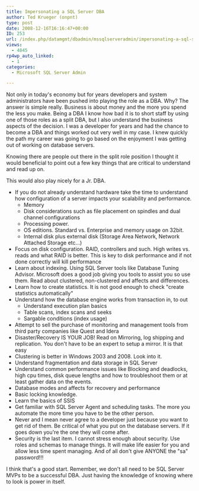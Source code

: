 ```yaml
---
title: Impersonating a SQL Server DBA
author: Ted Krueger (onpnt)
type: post
date: 2008-12-16T16:16:47+00:00
ID: 253
url: /index.php/datamgmt/dbadmin/mssqlserveradmin/impersonating-a-sql-server-dba/
views:
  - 4845
rp4wp_auto_linked:
  - 1
categories:
  - Microsoft SQL Server Admin

---
```

Not only in today's economy but for years developers and system administrators have been pushed into playing the role as a DBA. Why? The answer is simple really. Business is about money and the more you spend the less you make. Being a DBA I know how bad it is to short staff by using one of those roles as a split DBA, but I also understand the business aspects of the decision. I was a developer for years and had the chance to become a DBA and things worked out very well in my case. I knew quickly the path my career was going to go based on the enjoyment I was getting out of working on database servers.

Knowing there are people out there in the split role position I thought it would beneficial to point out a few key things that are critical to understand and read up on. 

This would also play nicely for a Jr. DBA.

  * If you do not already understand hardware take the time to understand how configuration of a server impacts your scalability and performance. 
      * Memory
      * Disk considerations such as file placement on spindles and dual channel configurations
      * Processing power. 
      * OS editions. Standard vs. Enterprise and memory usage on 32bit. 
      * Internal disk plus external disk (Storage Area Network, Network Attached Storage etc...)
  * Focus on disk configuration. RAID, controllers and such. High writes vs. reads and what RAID is better. This is key to disk performance and if not done correctly will kill performance
  * Learn about indexing. Using SQL Server tools like Database Tuning Advisor. Microsoft does a good job giving you tools to assist you so use them. Read about clustered, non-clustered and affects and differences. 
  * Learn how to create statistics. It is not good enough to check "create statistics automatically"
  * Understand how the database engine works from transaction in, to out 
      * Understand execution plan basics
      * Table scans, index scans and seeks
      * Sargable conditions (index usage)
  * Attempt to sell the purchase of monitoring and management tools from third party companies like Quest and Idera
  * Disaster/Recovery IS YOUR JOB! Read on Mirroring, log shipping and replication. You don't have to be an expert to setup a mirror. It is that easy
  * Clustering is better in Windows 2003 and 2008. Look into it.
  * Understand fragmentation and data storage in SQL Server
  * Understand common performance issues like Blocking and deadlocks, high cpu times, disk queue lengths and how to troubleshoot them or at least gather data on the events.
  * Database modes and affects for recovery and performance
  * Basic locking knowledge.
  * Learn the basics of SSIS 
  * Get familiar with SQL Server Agent and scheduling tasks. The more you automate the more time you have to be the other person.
  * Never and I mean never agree to a developer just because you want to get rid of them. Be critical of what you put on the database servers. If it goes down you're the one they will come after. 
  * Security is the last item. I cannot stress enough about security. Use roles and schemas to manage things. It will make life easier for you and allow less time spent managing. And of all don't give ANYONE the "sa" password!!!

I think that's a good start. Remember, we don't all need to be SQL Server MVPs to be a successful DBA. Just having the knowledge of knowing where to look is power in itself.